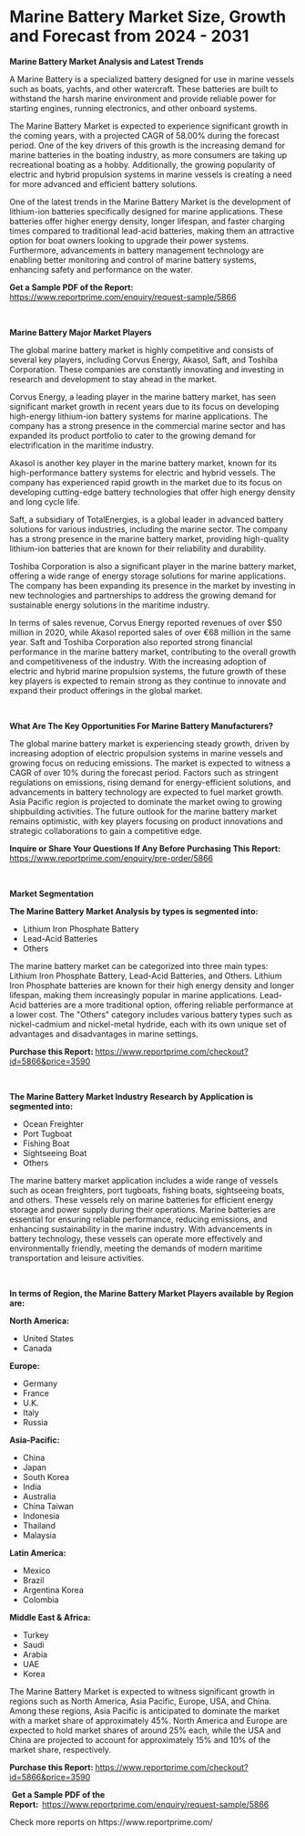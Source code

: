 <p><h1>Marine Battery Market Size, Growth and Forecast from 2024 - 2031</h1></p><p><strong>Marine Battery Market Analysis and Latest Trends</strong></p>
<p><p>A Marine Battery is a specialized battery designed for use in marine vessels such as boats, yachts, and other watercraft. These batteries are built to withstand the harsh marine environment and provide reliable power for starting engines, running electronics, and other onboard systems.</p><p>The Marine Battery Market is expected to experience significant growth in the coming years, with a projected CAGR of 58.00% during the forecast period. One of the key drivers of this growth is the increasing demand for marine batteries in the boating industry, as more consumers are taking up recreational boating as a hobby. Additionally, the growing popularity of electric and hybrid propulsion systems in marine vessels is creating a need for more advanced and efficient battery solutions.</p><p>One of the latest trends in the Marine Battery Market is the development of lithium-ion batteries specifically designed for marine applications. These batteries offer higher energy density, longer lifespan, and faster charging times compared to traditional lead-acid batteries, making them an attractive option for boat owners looking to upgrade their power systems. Furthermore, advancements in battery management technology are enabling better monitoring and control of marine battery systems, enhancing safety and performance on the water.</p></p>
<p><strong>Get a Sample PDF of the Report:&nbsp;</strong> <a href="https://www.reportprime.com/enquiry/request-sample/5866">https://www.reportprime.com/enquiry/request-sample/5866</a></p>
<p>&nbsp;</p>
<p><strong>Marine Battery Major Market Players</strong></p>
<p><p>The global marine battery market is highly competitive and consists of several key players, including Corvus Energy, Akasol, Saft, and Toshiba Corporation. These companies are constantly innovating and investing in research and development to stay ahead in the market. </p><p>Corvus Energy, a leading player in the marine battery market, has seen significant market growth in recent years due to its focus on developing high-energy lithium-ion battery systems for marine applications. The company has a strong presence in the commercial marine sector and has expanded its product portfolio to cater to the growing demand for electrification in the maritime industry.</p><p>Akasol is another key player in the marine battery market, known for its high-performance battery systems for electric and hybrid vessels. The company has experienced rapid growth in the market due to its focus on developing cutting-edge battery technologies that offer high energy density and long cycle life.</p><p>Saft, a subsidiary of TotalEnergies, is a global leader in advanced battery solutions for various industries, including the marine sector. The company has a strong presence in the marine battery market, providing high-quality lithium-ion batteries that are known for their reliability and durability.</p><p>Toshiba Corporation is also a significant player in the marine battery market, offering a wide range of energy storage solutions for marine applications. The company has been expanding its presence in the market by investing in new technologies and partnerships to address the growing demand for sustainable energy solutions in the maritime industry.</p><p>In terms of sales revenue, Corvus Energy reported revenues of over $50 million in 2020, while Akasol reported sales of over €68 million in the same year. Saft and Toshiba Corporation also reported strong financial performance in the marine battery market, contributing to the overall growth and competitiveness of the industry. With the increasing adoption of electric and hybrid marine propulsion systems, the future growth of these key players is expected to remain strong as they continue to innovate and expand their product offerings in the global market.</p></p>
<p>&nbsp;</p>
<p><strong>What Are The Key Opportunities For Marine Battery Manufacturers?</strong></p>
<p><p>The global marine battery market is experiencing steady growth, driven by increasing adoption of electric propulsion systems in marine vessels and growing focus on reducing emissions. The market is expected to witness a CAGR of over 10% during the forecast period. Factors such as stringent regulations on emissions, rising demand for energy-efficient solutions, and advancements in battery technology are expected to fuel market growth. Asia Pacific region is projected to dominate the market owing to growing shipbuilding activities. The future outlook for the marine battery market remains optimistic, with key players focusing on product innovations and strategic collaborations to gain a competitive edge.</p></p>
<p><strong>Inquire or Share Your Questions If Any Before Purchasing This Report:</strong> <a href="https://www.reportprime.com/enquiry/pre-order/5866">https://www.reportprime.com/enquiry/pre-order/5866</a></p>
<p>&nbsp;</p>
<p><strong>Market Segmentation</strong></p>
<p><strong>The Marine Battery Market Analysis by types is segmented into:</strong></p>
<p><ul><li>Lithium Iron Phosphate Battery</li><li>Lead-Acid Batteries</li><li>Others</li></ul></p>
<p><p>The marine battery market can be categorized into three main types: Lithium Iron Phosphate Battery, Lead-Acid Batteries, and Others. Lithium Iron Phosphate batteries are known for their high energy density and longer lifespan, making them increasingly popular in marine applications. Lead-Acid batteries are a more traditional option, offering reliable performance at a lower cost. The "Others" category includes various battery types such as nickel-cadmium and nickel-metal hydride, each with its own unique set of advantages and disadvantages in marine settings.</p></p>
<p><strong>Purchase this Report:&nbsp;</strong><a href="https://www.reportprime.com/checkout?id=5866&price=3590">https://www.reportprime.com/checkout?id=5866&price=3590</a></p>
<p>&nbsp;</p>
<p><strong>The Marine Battery Market Industry Research by Application is segmented into:</strong></p>
<p><ul><li>Ocean Freighter</li><li>Port Tugboat</li><li>Fishing Boat</li><li>Sightseeing Boat</li><li>Others</li></ul></p>
<p><p>The marine battery market application includes a wide range of vessels such as ocean freighters, port tugboats, fishing boats, sightseeing boats, and others. These vessels rely on marine batteries for efficient energy storage and power supply during their operations. Marine batteries are essential for ensuring reliable performance, reducing emissions, and enhancing sustainability in the marine industry. With advancements in battery technology, these vessels can operate more effectively and environmentally friendly, meeting the demands of modern maritime transportation and leisure activities.</p></p>
<p>&nbsp;</p>
<p><strong>In terms of Region, the Marine Battery Market Players available by Region are:</strong></p>
<p>
    <p> <strong> North America: </strong>
        <ul>
            <li>United States</li>
            <li>Canada</li>
        </ul>
        </p> 
    <p> <strong> Europe: </strong>
        <ul>
            <li>Germany</li>
            <li>France</li>
            <li>U.K.</li>
            <li>Italy</li>
            <li>Russia</li>
        </ul>
        </p> 
    <p> <strong> Asia-Pacific: </strong>
        <ul>
            <li>China</li>
            <li>Japan</li>
            <li>South Korea</li>
            <li>India</li>
            <li>Australia</li>
            <li>China Taiwan</li>
            <li>Indonesia</li>
            <li>Thailand</li>
            <li>Malaysia</li>
        </ul>
        </p> 
    <p> <strong> Latin America: </strong>
        <ul>
            <li>Mexico</li>
            <li>Brazil</li>
            <li>Argentina Korea</li>
            <li>Colombia</li>
        </ul>
        </p> 
    <p> <strong> Middle East & Africa: </strong>
        <ul>
            <li>Turkey</li>
            <li>Saudi</li>
            <li>Arabia</li>
            <li>UAE</li>
            <li>Korea</li>
        </ul>
    </p>
    </p>
<p><p>The Marine Battery Market is expected to witness significant growth in regions such as North America, Asia Pacific, Europe, USA, and China. Among these regions, Asia Pacific is anticipated to dominate the market with a market share of approximately 45%. North America and Europe are expected to hold market shares of around 25% each, while the USA and China are projected to account for approximately 15% and 10% of the market share, respectively.</p></p>
<p><strong>Purchase this Report: </strong><a href="https://www.reportprime.com/checkout?id=5866&price=3590">https://www.reportprime.com/checkout?id=5866&price=3590</a></p>
<p>&nbsp;<strong>Get a Sample PDF of the Report:&nbsp;&nbsp;</strong><a href="https://www.reportprime.com/enquiry/request-sample/5866">https://www.reportprime.com/enquiry/request-sample/5866</a></p>
<p><strong></strong></p>
<p>Check more reports on https://www.reportprime.com/</p>